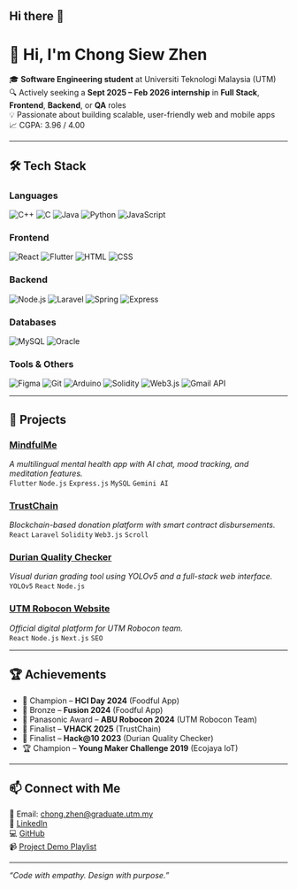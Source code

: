 ## Hi there 👋
# 👋 Hi, I'm Chong Siew Zhen

🎓 **Software Engineering student** at Universiti Teknologi Malaysia (UTM)  
🔍 Actively seeking a **Sept 2025 – Feb 2026 internship** in **Full Stack**, **Frontend**, **Backend**, or **QA** roles  
💡 Passionate about building scalable, user-friendly web and mobile apps  
📈 CGPA: 3.96 / 4.00

---


## 🛠️ Tech Stack

### Languages  
![C++](https://img.shields.io/badge/C++-00599C?style=for-the-badge&logo=c%2B%2B&logoColor=white)
![C](https://img.shields.io/badge/C-000000?style=for-the-badge&logo=c&logoColor=white)
![Java](https://img.shields.io/badge/Java-ED8B00?style=for-the-badge&logo=java&logoColor=white)
![Python](https://img.shields.io/badge/Python-3776AB?style=for-the-badge&logo=python&logoColor=white)
![JavaScript](https://img.shields.io/badge/JavaScript-F7DF1E?style=for-the-badge&logo=javascript&logoColor=black)

### Frontend  
![React](https://img.shields.io/badge/React-20232A?style=for-the-badge&logo=react&logoColor=61DAFB)
![Flutter](https://img.shields.io/badge/Flutter-02569B?style=for-the-badge&logo=flutter&logoColor=white)
![HTML](https://img.shields.io/badge/HTML5-E34F26?style=for-the-badge&logo=html5&logoColor=white)
![CSS](https://img.shields.io/badge/CSS3-1572B6?style=for-the-badge&logo=css3&logoColor=white)

### Backend  
![Node.js](https://img.shields.io/badge/Node.js-339933?style=for-the-badge&logo=node.js&logoColor=white)
![Laravel](https://img.shields.io/badge/Laravel-F72C1F?style=for-the-badge&logo=laravel&logoColor=white)
![Spring](https://img.shields.io/badge/Spring-6DB33F?style=for-the-badge&logo=spring&logoColor=white)
![Express](https://img.shields.io/badge/Express.js-000000?style=for-the-badge&logo=express&logoColor=white)

### Databases  
![MySQL](https://img.shields.io/badge/MySQL-005C84?style=for-the-badge&logo=mysql&logoColor=white)
![Oracle](https://img.shields.io/badge/Oracle-F80000?style=for-the-badge&logo=oracle&logoColor=white)

### Tools & Others  
![Figma](https://img.shields.io/badge/Figma-F24E1E?style=for-the-badge&logo=figma&logoColor=white)
![Git](https://img.shields.io/badge/Git-F05032?style=for-the-badge&logo=git&logoColor=white)
![Arduino](https://img.shields.io/badge/Arduino-00979D?style=for-the-badge&logo=arduino&logoColor=white)
![Solidity](https://img.shields.io/badge/Solidity-363636?style=for-the-badge&logo=solidity&logoColor=white)
![Web3.js](https://img.shields.io/badge/Web3.js-F16822?style=for-the-badge&logo=web3.js&logoColor=white)
![Gmail API](https://img.shields.io/badge/Gmail-FF0000?style=for-the-badge&logo=gmail&logoColor=white)

---

## 🚀 Projects

### [MindfulMe](https://www.youtube.com/watch?v=R92lvP_vL5Q)  
*A multilingual mental health app with AI chat, mood tracking, and meditation features.*  
`Flutter` `Node.js` `Express.js` `MySQL` `Gemini AI`

### [TrustChain]([https://github.com/](https://www.youtube.com/watch?v=KfCRkoNDBb8))  
*Blockchain-based donation platform with smart contract disbursements.*  
`React` `Laravel` `Solidity` `Web3.js` `Scroll`

### [Durian Quality Checker](https://www.youtube.com/watch?v=anNPeiwjJas)  
*Visual durian grading tool using YOLOv5 and a full-stack web interface.*  
`YOLOv5` `React` `Node.js`

### [UTM Robocon Website](https://utmrobocon.com)  
*Official digital platform for UTM Robocon team.*  
`React` `Node.js` `Next.js` `SEO`

---

## 🏆 Achievements

- 🥇 Champion – **HCI Day 2024** (Foodful App)
- 🥉 Bronze – **Fusion 2024** (Foodful App)
- 🏅 Panasonic Award – **ABU Robocon 2024** (UTM Robocon Team)
- 🏅 Finalist – **VHACK 2025** (TrustChain)
- 🏅 Finalist – **Hack@10 2023** (Durian Quality Checker)
- 🏆 Champion – **Young Maker Challenge 2019** (Ecojaya IoT)

---

## 📫 Connect with Me

📧 Email: chong.zhen@graduate.utm.my  
🔗 [LinkedIn](https://www.linkedin.com/in/chong-siew-zhen-29b236257/)  
💻 [GitHub](https://github.com/ChongSZ7279)  
📹 [Project Demo Playlist](https://www.youtube.com/playlist?list=PL3VDwAzUdhsQ-PROJ)

---

_“Code with empathy. Design with purpose.”_
